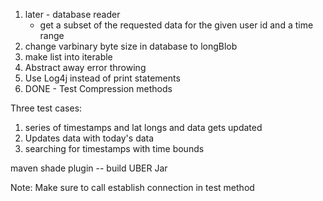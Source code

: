 1. later - database reader
   - get a subset of the requested data for the given user id and a time range
2. change varbinary byte size in database to longBlob
3. make list into iterable
4. Abstract away error throwing
5. Use Log4j instead of print statements
6. DONE - Test Compression methods

Three test cases:

1. series of timestamps and lat longs and data gets updated
2. Updates data with today's data
3. searching for timestamps with time bounds

maven shade plugin -- build UBER Jar

Note: Make sure to call establish connection in test method
